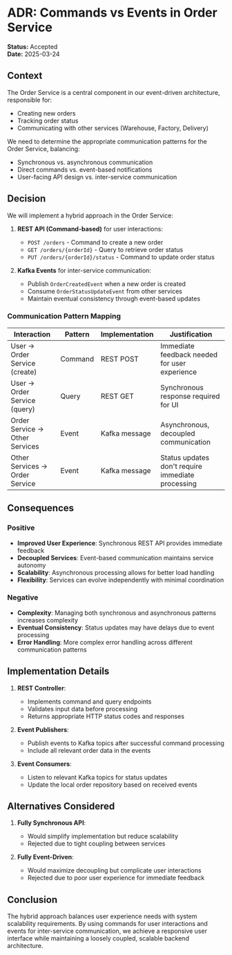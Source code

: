 # ADR: Commands vs Events in Order Service

**Status:** Accepted  
**Date:** 2025-03-24

## Context

The Order Service is a central component in our event-driven architecture, responsible for:
- Creating new orders
- Tracking order status
- Communicating with other services (Warehouse, Factory, Delivery)

We need to determine the appropriate communication patterns for the Order Service, balancing:
- Synchronous vs. asynchronous communication
- Direct commands vs. event-based notifications
- User-facing API design vs. inter-service communication

## Decision

We will implement a hybrid approach in the Order Service:

1. **REST API (Command-based)** for user interactions:
   - `POST /orders` - Command to create a new order
   - `GET /orders/{orderId}` - Query to retrieve order status
   - `PUT /orders/{orderId}/status` - Command to update order status

2. **Kafka Events** for inter-service communication:
   - Publish `OrderCreatedEvent` when a new order is created
   - Consume `OrderStatusUpdateEvent` from other services
   - Maintain eventual consistency through event-based updates

### Communication Pattern Mapping

| Interaction | Pattern | Implementation | Justification |
|-------------|---------|----------------|---------------|
| User → Order Service (create) | Command | REST POST | Immediate feedback needed for user experience |
| User → Order Service (query) | Query | REST GET | Synchronous response required for UI |
| Order Service → Other Services | Event | Kafka message | Asynchronous, decoupled communication |
| Other Services → Order Service | Event | Kafka message | Status updates don't require immediate processing |

## Consequences

### Positive

- **Improved User Experience**: Synchronous REST API provides immediate feedback
- **Decoupled Services**: Event-based communication maintains service autonomy
- **Scalability**: Asynchronous processing allows for better load handling
- **Flexibility**: Services can evolve independently with minimal coordination

### Negative

- **Complexity**: Managing both synchronous and asynchronous patterns increases complexity
- **Eventual Consistency**: Status updates may have delays due to event processing
- **Error Handling**: More complex error handling across different communication patterns

## Implementation Details

1. **REST Controller**:
   - Implements command and query endpoints
   - Validates input data before processing
   - Returns appropriate HTTP status codes and responses

2. **Event Publishers**:
   - Publish events to Kafka topics after successful command processing
   - Include all relevant order data in the events

3. **Event Consumers**:
   - Listen to relevant Kafka topics for status updates
   - Update the local order repository based on received events

## Alternatives Considered

1. **Fully Synchronous API**:
   - Would simplify implementation but reduce scalability
   - Rejected due to tight coupling between services

2. **Fully Event-Driven**:
   - Would maximize decoupling but complicate user interactions
   - Rejected due to poor user experience for immediate feedback

## Conclusion

The hybrid approach balances user experience needs with system scalability requirements. By using commands for user interactions and events for inter-service communication, we achieve a responsive user interface while maintaining a loosely coupled, scalable backend architecture.